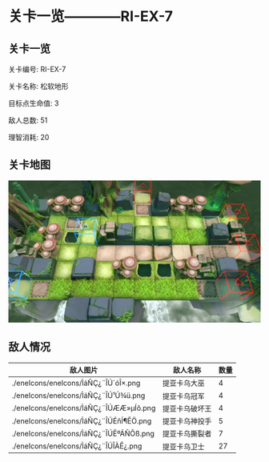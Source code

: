 # 关卡一览————RI-EX-7


## 关卡一览

关卡编号: RI-EX-7

关卡名称: 松软地形

目标点生命值: 3

敌人总数: 51

理智消耗: 20


## 关卡地图
![RI-EX-7](./oprMap/RI-EX-7.png)

## 敌人情况

| 敌人图片 | 敌人名称 | 数量  |
|---------|-----|-----|
| ./eneIcons/eneIcons/ÌáÑÇ¿¨ÎÚ´óÎ×.png| 提亚卡乌大巫  |   4  |
| ./eneIcons/eneIcons/ÌáÑÇ¿¨ÎÚ¹Ú¾ü.png| 提亚卡乌冠军  |   4  |
| ./eneIcons/eneIcons/ÌáÑÇ¿¨ÎÚÆÆ»µÍõ.png| 提亚卡乌破坏王  |   4  |
| ./eneIcons/eneIcons/ÌáÑÇ¿¨ÎÚÉñÍ¶ÊÖ.png| 提亚卡乌神投手  |   5  |
| ./eneIcons/eneIcons/ÌáÑÇ¿¨ÎÚËºÁÑÕß.png| 提亚卡乌撕裂者  |   7  |
| ./eneIcons/eneIcons/ÌáÑÇ¿¨ÎÚÎÀÊ¿.png| 提亚卡乌卫士  |   27  |
